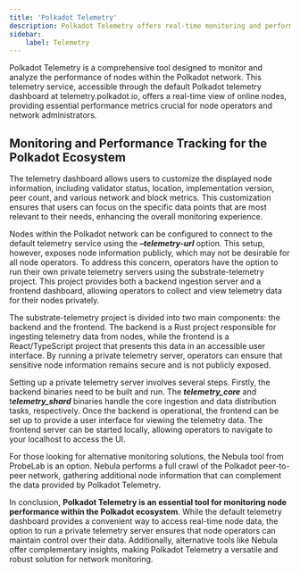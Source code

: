 ```yaml
---
title: 'Polkadot Telemetry'
description: Polkadot Telemetry offers real-time monitoring and performance tracking for Polkadot network nodes with customizable metrics.
sidebar:   
    label: Telemetry
---
```


Polkadot Telemetry is a comprehensive tool designed to monitor and analyze the performance of nodes within the Polkadot network. This telemetry service, accessible through the default Polkadot telemetry dashboard at telemetry.polkadot.io, offers a real-time view of online nodes, providing essential performance metrics crucial for node operators and network administrators.

Monitoring and Performance Tracking for the Polkadot Ecosystem
--------------------------------------------------------------

The telemetry dashboard allows users to customize the displayed node information, including validator status, location, implementation version, peer count, and various network and block metrics. This customization ensures that users can focus on the specific data points that are most relevant to their needs, enhancing the overall monitoring experience.

Nodes within the Polkadot network can be configured to connect to the default telemetry service using the ***–telemetry-url*** option. This setup, however, exposes node information publicly, which may not be desirable for all node operators. To address this concern, operators have the option to run their own private telemetry servers using the substrate-telemetry project. This project provides both a backend ingestion server and a frontend dashboard, allowing operators to collect and view telemetry data for their nodes privately.

The substrate-telemetry project is divided into two main components: the backend and the frontend. The backend is a Rust project responsible for ingesting telemetry data from nodes, while the frontend is a React/TypeScript project that presents this data in an accessible user interface. By running a private telemetry server, operators can ensure that sensitive node information remains secure and is not publicly exposed.

Setting up a private telemetry server involves several steps. Firstly, the backend binaries need to be built and run. The ***telemetry\_core*** and t***elemetry\_shard*** binaries handle the core ingestion and data distribution tasks, respectively. Once the backend is operational, the frontend can be set up to provide a user interface for viewing the telemetry data. The frontend server can be started locally, allowing operators to navigate to your localhost to access the UI.

For those looking for alternative monitoring solutions, the Nebula tool from ProbeLab is an option. Nebula performs a full crawl of the Polkadot peer-to-peer network, gathering additional node information that can complement the data provided by Polkadot Telemetry.

In conclusion, **Polkadot Telemetry is an essential tool for monitoring node performance within the Polkadot ecosystem**. While the default telemetry dashboard provides a convenient way to access real-time node data, the option to run a private telemetry server ensures that node operators can maintain control over their data. Additionally, alternative tools like Nebula offer complementary insights, making Polkadot Telemetry a versatile and robust solution for network monitoring.
